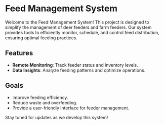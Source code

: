 # Feed Management System

Welcome to the Feed Management System! This project is designed to simplify the management of deer feeders and farm feeders. Our system provides tools to efficiently monitor, schedule, and control feed distribution, ensuring optimal feeding practices.

## Features
- **Remote Monitoring**: Track feeder status and inventory levels.
- **Data Insights**: Analyze feeding patterns and optimize operations.

## Goals
- Improve feeding efficiency.
- Reduce waste and overfeeding.
- Provide a user-friendly interface for feeder management.

Stay tuned for updates as we develop this system!